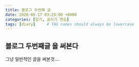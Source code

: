 ```yaml
---
title: 블로그 두번째 글
date: 2020-05-17 03:23:00 +0000
categories: [일기, 글쓰기 연습]
tags: [diary]     # TAG names should always be lowercase
---
```


## 블로그 두번째글 을 써본다

그냥 일반적인 글을 써본것....  

